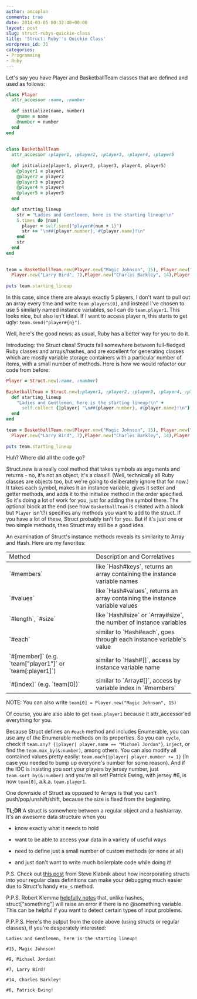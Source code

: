 ```yaml
---
author: amcaplan
comments: true
date: 2014-03-05 00:32:48+00:00
layout: post
slug: struct-rubys-quickie-class
title: 'Struct: Ruby''s Quickie Class'
wordpress_id: 31
categories:
- Programming
- Ruby
---
```


Let's say you have Player and BasketballTeam classes that are defined and used as follows:

``` ruby
class Player
  attr_accessor :name, :number
  
  def initialize(name, number)
    @name = name
    @number = number
  end
end
 
 
class BasketballTeam
  attr_accessor :player1, :player2, :player3, :player4, :player5
  
  def initialize(player1, player2, player3, player4, player5)
    @player1 = player1
    @player2 = player2
    @player3 = player3
    @player4 = player4
    @player5 = player5
  end
  
  def starting_lineup
    str = "Ladies and Gentlemen, here is the starting lineup!\n"
    5.times do |num|
      player = self.send("player#{num + 1}")
      str += "\n##{player.number}, #{player.name}!\n"
    end
    str
  end
end
 
 
team = BasketballTeam.new(Player.new("Magic Johnson", 15), Player.new("Michael Jordan", 9),
  Player.new("Larry Bird", 7),Player.new("Charles Barkley", 14),Player.new("Patrick Ewing", 6))
 
puts team.starting_lineup
```

In this case, since there are always exactly 5 players, I don't want to pull out an array every time and write `team.players[0]`, and instead I've chosen to use 5 similarly named instance variables, so I can do `team.player1`.  This looks nice, but also isn't ideal.  If I want to access player n, this starts to get ugly: `team.send("player#{n}")`.

Well, here's the good news\: as usual, Ruby has a better way for you to do it.

<!-- more -->

Introducing: the Struct class!  Structs fall somewhere between full-fledged Ruby classes and arrays/hashes, and are excellent for generating classes which are mostly variable storage containers with a particular number of items, with a small number of methods.  Here is how we would refactor our code from before:

``` ruby
Player = Struct.new(:name, :number)
 
BasketballTeam = Struct.new(:player1, :player2, :player3, :player4, :player5) do
  def starting_lineup
    "Ladies and Gentlemen, here is the starting lineup!\n" +
      self.collect {|player| "\n##{player.number}, #{player.name}!\n"}.join
  end
end
 
team = BasketballTeam.new(Player.new("Magic Johnson", 15), Player.new("Michael Jordan", 9),
  Player.new("Larry Bird", 7),Player.new("Charles Barkley", 14),Player.new("Patrick Ewing", 6))
 
puts team.starting_lineup
```

Huh?  Where did all the code go?

Struct.new is a really cool method that takes symbols as arguments and returns - no, it's not an object, it's a class!!!  (Well, technically all Ruby classes are objects too, but we're going to deliberately ignore that for now.)  It takes each symbol, makes it an instance variable, gives it setter and getter methods, and adds it to the initialize method in the order specified.  So it's doing a lot of work for you, just for adding the symbol there.  The optional block at the end (see how `BasketballTeam` is created with a block but `Player` isn't?) specifies any methods you want to add to the struct.  If you have a lot of these, Struct probably isn't for you.  But if it's just one or two simple methods, then Struct may still be a good idea.

An examination of Struct's instance methods reveals its similarity to Array and Hash.  Here are my favorites:

<table >
  
    
<td >Method
</td>
<td >Description and Correlatives
</td>
  
  <tbody >
    <tr >
<td >
  `#members`
</td>
<td >like `Hash#keys`, returns an array containing the instance variable names
</td></tr>
    <tr >
<td >`#values`
</td>
<td >like `Hash#values`, returns an array containing the instance variable values
</td></tr>
    <tr >
<td >`#length`, `#size`
</td>
<td >like `Hash#size` or `Array#size`, the number of instance variables
</td></tr>
    <tr >
<td >`#each`
</td>
<td >similar to `Hash#each`, goes through each instance variable's value
</td></tr>
    <tr >
<td >`#[member]`  
(e.g. `team["player1"]` or `team[:player1]`)
</td>
<td >similar to `Hash#[]`, access by instance variable name
</td></tr>
    <tr >
<td >`#[index]`  
(e.g. `team[0])`
</td>
<td >similar to `Array#[]`, access by variable index in `#members`
</td></tr>
  </tbody>
</table>

NOTE: You can also write `team[0] = Player.new("Magic Johnson", 15)`

Of course, you are also able to get `team.player1` because it attr_accessor'ed everything for you.

Because Struct defines an `#each` method and includes Enumerable, you can use any of the Enumerable methods on its properties.  So you can `cycle`, check if `team.any? {|player| player.name == "Michael Jordan"}`, `inject`, or find the `team.max_by(&:number)`, among others.  You can also modify all contained values pretty easily: `team.each{|player| player.number += 1}` (in case you needed to bump up everyone's number for some reason).  And if the IOC is insisting you sort your players by jersey number, just `team.sort_by(&:number)` and you're all set!  Patrick Ewing, with jersey #6, is now `team[0]`, a.k.a. `team.player1`.

One downside of Struct as opposed to Arrays is that you can't push/pop/unshift/shift, because the size is fixed from the beginning.

**TL;DR** A struct is somewhere between a regular object and a hash/array.  It's an awesome data structure when you



  
  * know exactly what it needs to hold

  
  * want to be able to access your data in a variety of useful ways

  
  * need to define just a small number of custom methods (or none at all)

  
  * and just don't want to write much boilerplate code while doing it!



P.S. Check out [this post](http://blog.steveklabnik.com/posts/2012-09-01-random-ruby-tricks--struct-new) from Steve Klabnik about how incorporating structs into your regular class definitions can make your debugging much easier due to Struct's handy `#to_s` method.

P.P.S. Robert Klemme [helpfully notes](http://blog.rubybestpractices.com/posts/rklemme/017-Struct.html) that, unlike hashes, struct["something"] will raise an error if there is no @something variable.  This can be helpful if you want to detect certain types of input problems.

P.P.P.S. Here's the output from the code above (using structs or regular classes), if you're desperately interested:

    Ladies and Gentlemen, here is the starting lineup!

    #15, Magic Johnson!

    #9, Michael Jordan!

    #7, Larry Bird!

    #14, Charles Barkley!

    #6, Patrick Ewing!